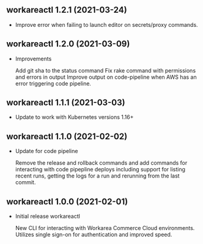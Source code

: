 workareactl 1.2.1 (2021-03-24)
--------------------------------------------------------------------------------

*   Improve error when failing to launch editor on secrets/proxy commands.


workareactl 1.2.0 (2021-03-09)
--------------------------------------------------------------------------------

*   Improvements

    Add git sha to the status command
    Fix rake command with permissions and errors in output
    Improve output on code-pipeline when AWS has an error triggering code pipeline.


workareactl 1.1.1 (2021-03-03)
--------------------------------------------------------------------------------

*   Update to work with Kubernetes versions 1.16+


workareactl 1.1.0 (2021-02-02)
--------------------------------------------------------------------------------

*   Update for code pipeline

    Remove the release and rollback commands and add commands for interacting with
    code pipepline deploys including support for listing recent runs, getting the
    logs for a run and rerunning from the last commit.


workareactl 1.0.0 (2021-02-01)
--------------------------------------------------------------------------------

*   Initial release workareactl

    New CLI for interacting with Workarea Commerce Cloud environments.
    Utilizes single sign-on for authentication and improved speed.
